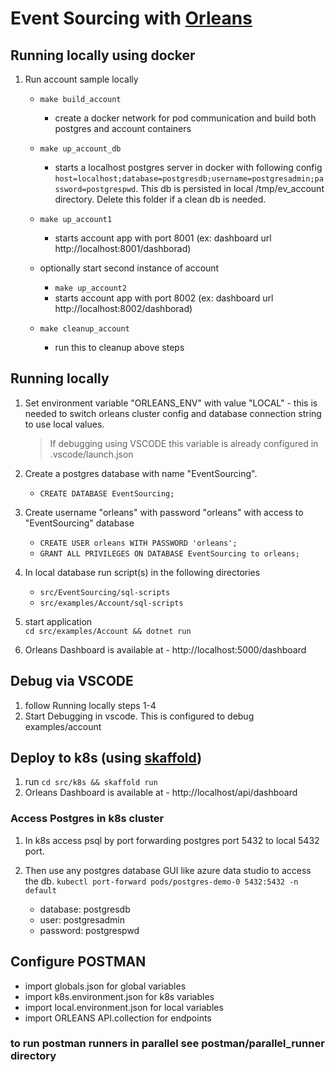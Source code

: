 
# Event Sourcing with [Orleans](https://github.com/dotnet/orleans)

## Running locally using docker

1. Run account sample locally
    * `make build_account`
        * create a docker network for pod communication and build both postgres and account containers
    * `make up_account_db`
        * starts a localhost postgres server in docker with following config `host=localhost;database=postgresdb;username=postgresadmin;password=postgrespwd`.  This db is persisted in local /tmp/ev_account directory.  Delete this folder if a clean db is needed.
    * `make up_account1`
        * starts account app with port 8001 (ex: dashboard url http://localhost:8001/dashborad)

    * optionally start second instance of account
        * `make up_account2`
        * starts account app with port 8002 (ex: dashboard url http://localhost:8002/dashborad)

    * `make cleanup_account`
        * run this to cleanup above steps

## Running locally

1. Set environment variable "ORLEANS_ENV" with value "LOCAL" - this is needed to switch orleans cluster config and database connection string to use local values.
    > If debugging using VSCODE this variable is already configured in .vscode/launch.json

2. Create a postgres database with name "EventSourcing".
    * `CREATE DATABASE EventSourcing;`
3. Create username "orleans" with password "orleans" with access to "EventSourcing" database
    * `CREATE USER orleans WITH PASSWORD 'orleans';`
    * `GRANT ALL PRIVILEGES ON DATABASE EventSourcing to orleans;`
4. In local database run script(s) in the following directories
    * `src/EventSourcing/sql-scripts`
    * `src/examples/Account/sql-scripts`
5. start application  
`cd src/examples/Account && dotnet run`
6. Orleans Dashboard is available at - http://localhost:5000/dashboard

## Debug via VSCODE

1. follow Running locally steps 1-4
2. Start Debugging in vscode.  This is configured to debug examples/account

## Deploy to k8s (using [skaffold](https://skaffold.dev/))

1. run  `cd src/k8s && skaffold run`
2. Orleans Dashboard is available at - http://localhost/api/dashboard

### Access Postgres in k8s cluster

1. In k8s access psql by port forwarding postgres port 5432 to local 5432 port.

2. Then use any postgres database GUI like azure data studio to access the db.
```kubectl port-forward pods/postgres-demo-0 5432:5432 -n default```
    * database: postgresdb
    * user: postgresadmin
    * password: postgrespwd


## Configure POSTMAN

* import globals.json for global variables
* import k8s.environment.json for k8s variables
* import local.environment.json for local variables
* import ORLEANS API.collection for endpoints

### to run postman runners in parallel see postman/parallel_runner directory
